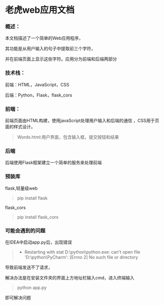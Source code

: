 # 老虎web应用文档

### 概述：

本文档描述了一个简单的Web应用程序，

其功能是从用户输入的句子中提取前三个字符，

并在前端页面上显示这些字符。应用分为前端和后端两部分

### 技术栈：

前端：HTML，JavaScript，CSS

后端：Python，Flask，flask_cors

### 前端：

前端页面由HTML构建，使用javaScript处理用户输入和后端的通信
，CSS用于页面的样式设计。

>Words.html:用户界面，包含输入框，提交按钮和结果

### 后端

后端使用Flask框架建立一个简单的服务来处理前端

### 预装库

flask,轻量级web

> pip install flask

flask_cors

> pip install flask_cors

### 可能会遇到的问题

在IDEA中启动app.py后，出现错误

>  * Restarting with stat
     D:\python\python.exe: can't open file 'D:\\python\\PyCharm': [Errno 2] No such file or directory

导致前端发送不了请求，

解决办法是在安装文件夹的界面上方地址栏输入cmd，进入终端输入

> python app.py

即可解决问题
